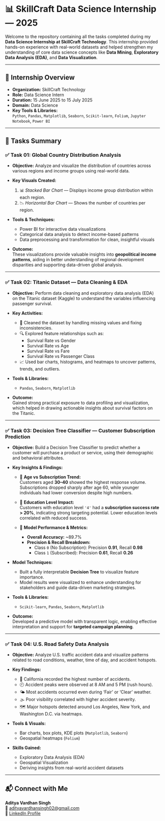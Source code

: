 # 📊 SkillCraft Data Science Internship — 2025

Welcome to the repository containing all the tasks completed during my **Data Science Internship at SkillCraft Technology**. This internship provided hands-on experience with real-world datasets and helped strengthen my understanding of core data science concepts like **Data Mining**, **Exploratory Data Analysis (EDA)**, and **Data Visualization**.

---

## 🧠 Internship Overview

- **Organization:** SkillCraft Technology  
- **Role:** Data Science Intern  
- **Duration:** 15 June 2025 to 15 July 2025  
- **Domain:** Data Science  
- **Key Tools & Libraries:**  
  `Python`, `Pandas`, `Matplotlib`, `Seaborn`, `Scikit-learn`, `Folium`, `Jupyter Notebook`, `Power BI`

---

## 📌 Tasks Summary

### ✅ Task 01: Global Country Distribution Analysis

- **Objective:** Analyze and visualize the distribution of countries across various regions and income groups using real-world data.

- **Key Visuals Created:**
  1. 📊 *Stacked Bar Chart* — Displays income group distribution within each region.
  2. 📉 *Horizontal Bar Chart* — Shows the number of countries per region.

- **Tools & Techniques:**
  - Power BI for interactive data visualizations
  - Categorical data analysis to detect income-based patterns
  - Data preprocessing and transformation for clean, insightful visuals

- **Outcome:**  
  These visualizations provide valuable insights into **geopolitical income patterns**, aiding in better understanding of regional development disparities and supporting data-driven global analysis.

---

### ✅ Task 02: Titanic Dataset — Data Cleaning & EDA

- **Objective:** Perform data cleaning and exploratory data analysis (EDA) on the Titanic dataset (Kaggle) to understand the variables influencing passenger survival.

- **Key Activities:**
  - 🧹 Cleaned the dataset by handling missing values and fixing inconsistencies.
  - 🔍 Explored feature relationships such as:
    - Survival Rate vs Gender
    - Survival Rate vs Age
    - Survival Rate vs Fare
    - Survival Rate vs Passenger Class
  - 📈 Used bar charts, histograms, and heatmaps to uncover patterns, trends, and outliers.

- **Tools & Libraries:**
  - `Pandas`, `Seaborn`, `Matplotlib`

- **Outcome:**  
  Gained strong practical exposure to data profiling and visualization, which helped in drawing actionable insights about survival factors on the Titanic.

---

### ✅ Task 03: Decision Tree Classifier — Customer Subscription Prediction

- **Objective:** Build a Decision Tree Classifier to predict whether a customer will purchase a product or service, using their demographic and behavioral attributes.

- **Key Insights & Findings:**
  - 🔹 **Age vs Subscription Trend:**  
    Customers aged **30–40** showed the highest response volume. Subscriptions dropped sharply after age 60, while younger individuals had lower conversion despite high numbers.

  - 🔹 **Education Level Impact:**  
    Customers with education level `'4'` had a **subscription success rate > 20%**, indicating strong targeting potential. Lower education levels correlated with reduced success.

  - 🌳 **Model Performance & Metrics:**
    - **Overall Accuracy:** ~89.7%
    - **Precision & Recall Breakdown:**
      - Class `0` (No Subscription): Precision **0.91**, Recall **0.98**
      - Class `1` (Subscribed): Precision **0.61**, Recall **0.26**

- **Model Techniques:**
  - Built a fully interpretable **Decision Tree** to visualize feature importance.
  - Model results were visualized to enhance understanding for stakeholders and guide data-driven marketing strategies.

- **Tools & Libraries:**
  - `Scikit-learn`, `Pandas`, `Seaborn`, `Matplotlib`

- **Outcome:**  
  Developed a predictive model with transparent logic, enabling effective interpretation and support for **targeted campaign planning**.

---

### ✅ Task 04: U.S. Road Safety Data Analysis

- **Objective:** Analyze U.S. traffic accident data and visualize patterns related to road conditions, weather, time of day, and accident hotspots.

- **Key Findings:**
  - 🚗 California recorded the highest number of accidents.
  - 🕗 Accident peaks were observed at 8 AM and 5 PM (rush hours).
  - 🌤️ Most accidents occurred even during ‘Fair’ or ‘Clear’ weather.
  - 🌫️ Poor visibility correlated with higher accident severity.
  - 🗺️ Major hotspots detected around Los Angeles, New York, and Washington D.C. via heatmaps.

- **Tools & Visuals:**
  - Bar charts, box plots, KDE plots (`Matplotlib`, `Seaborn`)
  - Geospatial heatmaps (`Folium`)

- **Skills Gained:**
  - Exploratory Data Analysis (EDA)
  - Geospatial Visualization
  - Deriving insights from real-world accident datasets

---

## 📬 Connect with Me

**Aditya Vardhan Singh**  
📧 adityavardhansingh02@gmail.com  
🔗 [LinkedIn Profile](https://www.linkedin.com/in/aditya-vardhan-singh-8a267a28b/)
